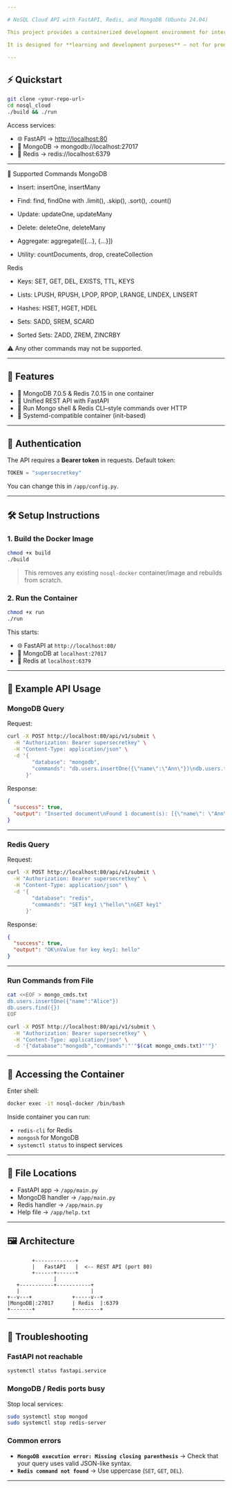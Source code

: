 ```yaml
---

# NoSQL Cloud API with FastAPI, Redis, and MongoDB (Ubuntu 24.04)

This project provides a containerized development environment for interacting with **MongoDB** and **Redis** through a unified **REST API** powered by **FastAPI**.

It is designed for **learning and development purposes** — not for production.

---
```


## ⚡ Quickstart

```bash
git clone <your-repo-url>
cd nosql_cloud
./build && ./run
```

Access services:

* 🌐 FastAPI → [http://localhost:80](http://localhost:80)
* 🍃 MongoDB → mongodb://localhost:27017
* 🧠 Redis → redis\://localhost:6379

---


📖 Supported Commands
MongoDB

* Insert: insertOne, insertMany

* Find: find, findOne with .limit(), .skip(), .sort(), .count()

* Update: updateOne, updateMany

* Delete: deleteOne, deleteMany

* Aggregate: aggregate([{...}, {...}])

* Utility: countDocuments, drop, createCollection

Redis

* Keys: SET, GET, DEL, EXISTS, TTL, KEYS

* Lists: LPUSH, RPUSH, LPOP, RPOP, LRANGE, LINDEX, LINSERT

* Hashes: HSET, HGET, HDEL

* Sets: SADD, SREM, SCARD

* Sorted Sets: ZADD, ZREM, ZINCRBY

⚠️ Any other commands may not be supported.

---

## 🚀 Features

* 🔧 MongoDB 7.0.5 & Redis 7.0.15 in one container
* 📡 Unified REST API with FastAPI
* 🧪 Run Mongo shell & Redis CLI–style commands over HTTP
* 🐳 Systemd-compatible container (init-based)

---

## 🔑 Authentication

The API requires a **Bearer token** in requests.
Default token:

```python
TOKEN = "supersecretkey"
```

You can change this in `/app/config.py`.

---

## 🛠️ Setup Instructions

### 1. Build the Docker Image

```bash
chmod +x build
./build
```

> This removes any existing `nosql-docker` container/image and rebuilds from scratch.

### 2. Run the Container

```bash
chmod +x run
./run
```

This starts:

* 🌐 FastAPI at `http://localhost:80/`
* 🍃 MongoDB at `localhost:27017`
* 🧠 Redis at `localhost:6379`

---

## 🧪 Example API Usage

### MongoDB Query

Request:

```bash
curl -X POST http://localhost:80/api/v1/submit \
  -H "Authorization: Bearer supersecretkey" \
  -H "Content-Type: application/json" \
  -d '{
        "database": "mongodb",
        "commands": "db.users.insertOne({\"name\":\"Ann\"})\ndb.users.find({})"
      }'
```

Response:

```json
{
  "success": true,
  "output": "Inserted document\nFound 1 document(s): [{\"name\": \"Ann\"}]"
}
```

---

### Redis Query

Request:

```bash
curl -X POST http://localhost:80/api/v1/submit \
  -H "Authorization: Bearer supersecretkey" \
  -H "Content-Type: application/json" \
  -d '{
        "database": "redis",
        "commands": "SET key1 \"hello\"\nGET key1"
      }'
```

Response:

```json
{
  "success": true,
  "output": "OK\nValue for key key1: hello"
}
```

---

### Run Commands from File

```bash
cat <<EOF > mongo_cmds.txt
db.users.insertOne({"name":"Alice"})
db.users.find({})
EOF

curl -X POST http://localhost:80/api/v1/submit \
  -H "Authorization: Bearer supersecretkey" \
  -H "Content-Type: application/json" \
  -d '{"database":"mongodb","commands":"'"$(cat mongo_cmds.txt)"'"}'
```

---

## 🐚 Accessing the Container

Enter shell:

```bash
docker exec -it nosql-docker /bin/bash
```

Inside container you can run:

* `redis-cli` for Redis
* `mongosh` for MongoDB
* `systemctl status` to inspect services

---

## 📂 File Locations

* FastAPI app → `/app/main.py`
* MongoDB handler → `/app/main.py`
* Redis handler → `/app/main.py`
* Help file → `/app/help.txt`

---

## 🖼️ Architecture

```
        +-------------+
        |   FastAPI   |  <-- REST API (port 80)
        +------+------+
               |
   +-----------+-----------+
   |                       |
+--v---+             +-----v--+
|MongoDB|:27017      | Redis  |:6379
+-------+            +--------+
```

---

## 🔧 Troubleshooting

### FastAPI not reachable

```bash
systemctl status fastapi.service
```

### MongoDB / Redis ports busy

Stop local services:

```bash
sudo systemctl stop mongod
sudo systemctl stop redis-server
```

### Common errors

* **`MongoDB execution error: Missing closing parenthesis`**
  → Check that your query uses valid JSON-like syntax.
* **`Redis command not found`**
  → Use uppercase (`SET`, `GET`, `DEL`).

---



